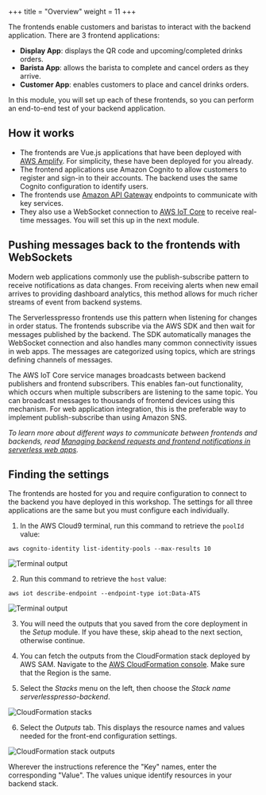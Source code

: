 +++
title = "Overview"
weight = 11
+++

The frontends enable customers and baristas to interact with the backend application. There are 3 frontend applications:

* **Display App**: displays the QR code and upcoming/completed drinks orders.
* **Barista App**: allows the barista to complete and cancel orders as they arrive.
* **Customer App**: enables customers to place and cancel drinks orders.

In this module, you will set up each of these frontends, so you can perform an end-to-end test of your backend application.

## How it works

* The frontends are Vue.js applications that have been deployed with [AWS Amplify](https://aws.amazon.com/amplify/). For simplicity, these have been deployed for you already.
* The frontend applications use Amazon Cognito to allow customers to register and sign-in to their accounts. The backend uses the same Cognito configuration to identify users.
* The frontends use [Amazon API Gateway](https://aws.amazon.com/api-gateway/) endpoints to communicate with key services.
* They also use a WebSocket connection to [AWS IoT Core](https://aws.amazon.com/iot-core/) to receive real-time messages. You will set this up in the next module.

## Pushing messages back to the frontends with WebSockets

Modern web applications commonly use the publish-subscribe pattern to receive notifications as data changes. From receiving alerts when new email arrives to providing dashboard analytics, this method allows for much richer streams of event from backend systems.

The Serverlesspresso frontends use this pattern when listening for changes in order status. The frontends subscribe via the AWS SDK and then wait for messages published by the backend. The SDK automatically manages the WebSocket connection and also handles many common connectivity issues in web apps. The messages are categorized using topics, which are strings defining channels of messages.

The AWS IoT Core service manages broadcasts between backend publishers and frontend subscribers. This enables fan-out functionality, which occurs when multiple subscribers are listening to the same topic. You can broadcast messages to thousands of frontend devices using this mechanism. For web application integration, this is the preferable way to implement publish-subscribe than using Amazon SNS.

*To learn more about different ways to communicate between frontends and backends, read [Managing backend requests and frontend notifications in serverless web apps](https://aws.amazon.com/blogs/compute/managing-backend-requests-and-frontend-notifications-in-serverless-web-apps/).*

## Finding the settings

The frontends are hosted for you and require configuration to connect to the backend you have deployed in this workshop. The settings for all three applications are the same but you must configure each individually.

1. In the AWS Cloud9 terminal, run this command to retrieve the `poolId` value:

```
aws cognito-identity list-identity-pools --max-results 10
```

![Terminal output](/images/se-mod3-frontends-setup1.png)

2. Run this command to retrieve the `host` value:

```
aws iot describe-endpoint --endpoint-type iot:Data-ATS
```

![Terminal output](/images/se-mod3-frontends-setup2.png)

3. You will need the outputs that you saved from the core deployment in the *Setup* module. If you have these, skip ahead to the next section, otherwise continue.

4. You can fetch the outputs from the CloudFormation stack deployed by AWS SAM. Navigate to the [AWS CloudFormation console](https://console.aws.amazon.com/cloudformation/home). Make sure that the Region is the same.

5. Select the *Stacks* menu on the left, then choose the *Stack name* *serverlesspresso-backend*.

![CloudFormation stacks](/images/se-mod3-backend-display2.png)

6. Select the *Outputs* tab. This displays the resource names and values needed for the front-end configuration settings.

![CloudFormation stack outputs](/images/se-mod3-backend-display3.png)

Wherever the instructions reference the "Key" names, enter the corresponding "Value". The values unique identify resources in your backend stack.

